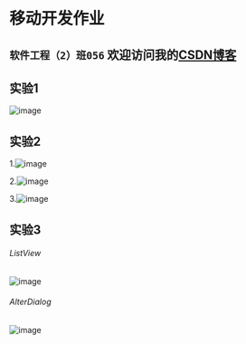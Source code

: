 # 移动开发作业
`软件工程（2）班056` 欢迎访问我的[CSDN博客](http://blog.csdn.net/vip9504)
--
## 实验1
 ![image](https://github.com/que123567/HelloWorld/blob/master/app/src/main/res/drawable/Hello.png)
## 实验2

1.![image](https://github.com/que123567/Labs/blob/master/ThreeKindsOfLayout/app/src/main/res/drawable/layout1.png)
 
2.![image](https://github.com/que123567/Labs/blob/master/ThreeKindsOfLayout/app/src/main/res/drawable/layout2.png)

3.![image](https://github.com/que123567/Labs/blob/master/ThreeKindsOfLayout/app/src/main/res/drawable/layout3.png)
## 实验3
###### ListView

![image](https://github.com/que123567/Labs/blob/master/Lab3/app/src/main/res/drawable/test.png)
###### AlterDialog

![image](https://github.com/que123567/Labs/blob/master/Lab3/app/src/main/res/drawable/Test2.png)
 
